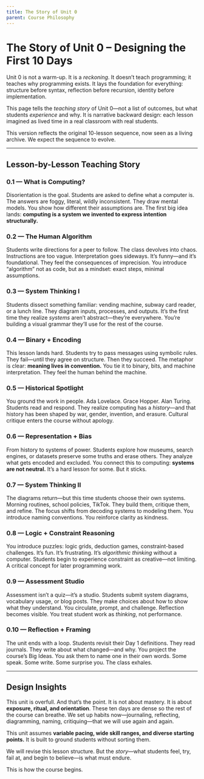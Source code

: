 ```yaml
---
title: The Story of Unit 0
parent: Course Philosophy
---
```


# The Story of Unit 0 – Designing the First 10 Days

Unit 0 is not a warm-up. It is a *reckoning*. It doesn’t teach programming; it teaches why programming exists. It lays the foundation for everything: structure before syntax, reflection before recursion, identity before implementation.

This page tells the *teaching story* of Unit 0—not a list of outcomes, but what students *experience* and why. It is narrative backward design: each lesson imagined as lived time in a real classroom with real students.

This version reflects the original 10-lesson sequence, now seen as a living archive. We expect the sequence to evolve.

---

## Lesson-by-Lesson Teaching Story

### 0.1 — What is Computing?

Disorientation is the goal. Students are asked to define what a computer is. The answers are foggy, literal, wildly inconsistent. They draw mental models. You show how different their assumptions are. The first big idea lands: **computing is a system we invented to express intention structurally.**

### 0.2 — The Human Algorithm

Students write directions for a peer to follow. The class devolves into chaos. Instructions are too vague. Interpretation goes sideways. It’s funny—and it’s foundational. They feel the consequences of imprecision. You introduce “algorithm” not as code, but as a mindset: exact steps, minimal assumptions.

### 0.3 — System Thinking I

Students dissect something familiar: vending machine, subway card reader, or a lunch line. They diagram inputs, processes, and outputs. It’s the first time they realize *systems* aren’t abstract—they’re everywhere. You’re building a visual grammar they’ll use for the rest of the course.

### 0.4 — Binary + Encoding

This lesson lands hard. Students try to pass messages using symbolic rules. They fail—until they agree on structure. Then they succeed. The metaphor is clear: **meaning lives in convention.** You tie it to binary, bits, and machine interpretation. They feel the human behind the machine.

### 0.5 — Historical Spotlight

You ground the work in people. Ada Lovelace. Grace Hopper. Alan Turing. Students read and respond. They realize computing has a *history*—and that history has been shaped by war, gender, invention, and erasure. Cultural critique enters the course without apology.

### 0.6 — Representation + Bias

From history to systems of power. Students explore how museums, search engines, or datasets preserve some truths and erase others. They analyze what gets encoded and excluded. You connect this to computing: **systems are not neutral.** It’s a hard lesson for some. But it sticks.

### 0.7 — System Thinking II

The diagrams return—but this time students choose their own systems. Morning routines, school policies, TikTok. They build them, critique them, and refine. The focus shifts from decoding systems to modeling them. You introduce naming conventions. You reinforce clarity as kindness.

### 0.8 — Logic + Constraint Reasoning

You introduce puzzles: logic grids, deduction games, constraint-based challenges. It’s fun. It’s frustrating. It’s *algorithmic thinking* without a computer. Students begin to experience constraint as creative—not limiting. A critical concept for later programming work.

### 0.9 — Assessment Studio

Assessment isn’t a quiz—it’s a studio. Students submit system diagrams, vocabulary usage, or blog posts. They make choices about how to show what they understand. You circulate, prompt, and challenge. Reflection becomes visible. You treat student work as *thinking*, not performance.

### 0.10 — Reflection + Framing

The unit ends with a loop. Students revisit their Day 1 definitions. They read journals. They write about what changed—and why. You project the course’s Big Ideas. You ask them to name one in their own words. Some speak. Some write. Some surprise you. The class exhales.

---

## Design Insights

This unit is overfull. And that’s the point. It is not about mastery. It is about **exposure, ritual, and orientation**. These ten days are dense so the rest of the course can breathe. We set up habits now—journaling, reflecting, diagramming, naming, critiquing—that we will use again and again.

This unit assumes **variable pacing, wide skill ranges, and diverse starting points.** It is built to ground students without sorting them.

We will revise this lesson structure. But the *story*—what students feel, try, fail at, and begin to believe—is what must endure.

This is how the course begins.
